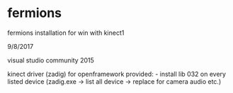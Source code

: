 # fermions

fermions installation for win with kinect1

9/8/2017

visual studio community 2015

kinect driver (zadig) for openframework provided: 
    - install lib 032 on every listed device (zadig.exe -> list all device -> replace for camera audio etc.)



